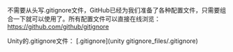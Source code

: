 不需要从头写.gitignore文件，GitHub已经为我们准备了各种配置文件，只需要组合一下就可以使用了。所有配置文件可以直接在线浏览：
https://github.com/github/gitignore

Unity的.gitignore文件：
[.gitignore](unity gitignore_files/.gitignore)



















